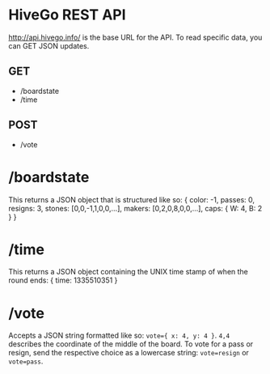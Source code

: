 HiveGo REST API
===========

http://api.hivego.info/ is the base URL for the API.  To read specific data, you can GET JSON updates.

GET
-------
- /boardstate
- /time

POST
------
- /vote

/boardstate
==========

This returns a JSON object that is structured like so:
    {
      color: -1,
      passes: 0,
      resigns: 3,
      stones: [0,0,-1,1,0,0,...],
      makers: [0,2,0,8,0,0,...],
      caps: { W: 4, B: 2 }
    }

/time
======

This returns a JSON object containing the UNIX time stamp of when the round ends:
    {
      time: 1335510351
    }

/vote
=====

Accepts a JSON string formatted like so: `vote={ x: 4, y: 4 }`. 
`4,4` describes the coordinate of the middle of the board. To vote for a pass or resign, send the respective
choice as a lowercase string: `vote=resign` or `vote=pass`.
